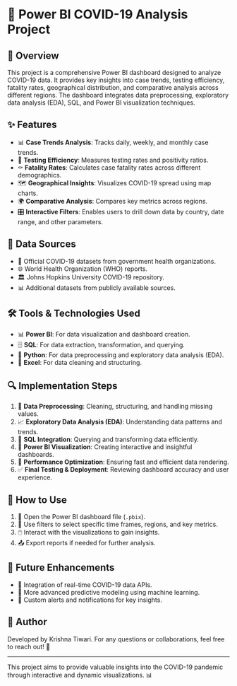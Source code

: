 # 🦠 Power BI COVID-19 Analysis Project

## 📌 Overview
This project is a comprehensive Power BI dashboard designed to analyze COVID-19 data. It provides key insights into case trends, testing efficiency, fatality rates, geographical distribution, and comparative analysis across different regions. The dashboard integrates data preprocessing, exploratory data analysis (EDA), SQL, and Power BI visualization techniques.

## ✨ Features
- 📊 **Case Trends Analysis**: Tracks daily, weekly, and monthly case trends.
- 🏥 **Testing Efficiency**: Measures testing rates and positivity ratios.
- ⚰️ **Fatality Rates**: Calculates case fatality rates across different demographics.
- 🗺️ **Geographical Insights**: Visualizes COVID-19 spread using map charts.
- 🌍 **Comparative Analysis**: Compares key metrics across regions.
- 🎛️ **Interactive Filters**: Enables users to drill down data by country, date range, and other parameters.

## 📂 Data Sources
- 📜 Official COVID-19 datasets from government health organizations.
- 🌐 World Health Organization (WHO) reports.
- 🏛️ Johns Hopkins University COVID-19 repository.
- 📊 Additional datasets from publicly available sources.

## 🛠️ Tools & Technologies Used
- 📊 **Power BI**: For data visualization and dashboard creation.
- 🗄️ **SQL**: For data extraction, transformation, and querying.
- 🐍 **Python**: For data preprocessing and exploratory data analysis (EDA).
- 📑 **Excel**: For data cleaning and structuring.

## 🔍 Implementation Steps
1. 🧹 **Data Preprocessing**: Cleaning, structuring, and handling missing values.
2. 📈 **Exploratory Data Analysis (EDA)**: Understanding data patterns and trends.
3. 💾 **SQL Integration**: Querying and transforming data efficiently.
4. 🎨 **Power BI Visualization**: Creating interactive and insightful dashboards.
5. 🚀 **Performance Optimization**: Ensuring fast and efficient data rendering.
6. ✅ **Final Testing & Deployment**: Reviewing dashboard accuracy and user experience.

## 📌 How to Use
1. 📂 Open the Power BI dashboard file (`.pbix`).
2. 🔎 Use filters to select specific time frames, regions, and key metrics.
3. 🖱️ Interact with the visualizations to gain insights.
4. 📤 Export reports if needed for further analysis.

## 🚀 Future Enhancements
- 🔄 Integration of real-time COVID-19 data APIs.
- 🤖 More advanced predictive modeling using machine learning.
- 🔔 Custom alerts and notifications for key insights.

## 👤 Author
Developed by Krishna Tiwari. For any questions or collaborations, feel free to reach out! 📩

---
This project aims to provide valuable insights into the COVID-19 pandemic through interactive and dynamic visualizations. 📊

